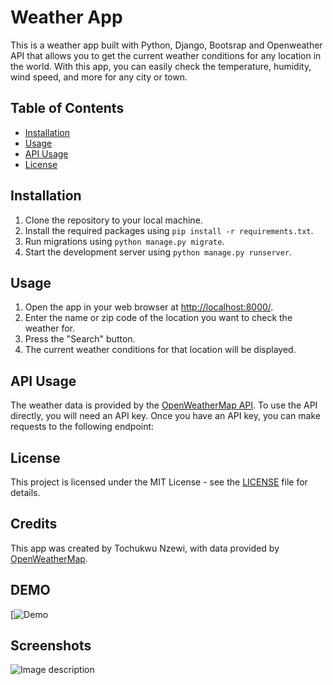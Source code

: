 # Weather App

This is a weather app built with Python, Django, Bootsrap and  Openweather API that allows you to get the current weather conditions for any location in the world. With this app, you can easily check the temperature, humidity, wind speed, and more for any city or town.


## Table of Contents

- [Installation](#installation)
- [Usage](#usage)
- [API Usage](#api-usage)
- [License](#license)

## Installation

1. Clone the repository to your local machine.
2. Install the required packages using `pip install -r requirements.txt`.
3. Run migrations using `python manage.py migrate`.
4. Start the development server using `python manage.py runserver`.

## Usage

1. Open the app in your web browser at [http://localhost:8000/](http://localhost:8000/).
2. Enter the name or zip code of the location you want to check the weather for.
3. Press the "Search" button.
4. The current weather conditions for that location will be displayed.

## API Usage

The weather data is provided by the [OpenWeatherMap API](https://openweathermap.org/api). To use the API directly, you will need an API key. Once you have an API key, you can make requests to the following endpoint:



## License

This project is licensed under the MIT License - see the [LICENSE](LICENSE) file for details.

## Credits

This app was created by Tochukwu Nzewi, with data provided by [OpenWeatherMap](https://openweathermap.org/). 

## DEMO 
[![Demo](https://drive.google.com/file/d/1tpN6qleQxiHvWd9h8KPVhUwiQ0xOY69H/view?usp=sharing)

## Screenshots

![Image description](https://dev-to-uploads.s3.amazonaws.com/uploads/articles/3balf7d32w9asohe7sbm.png)

